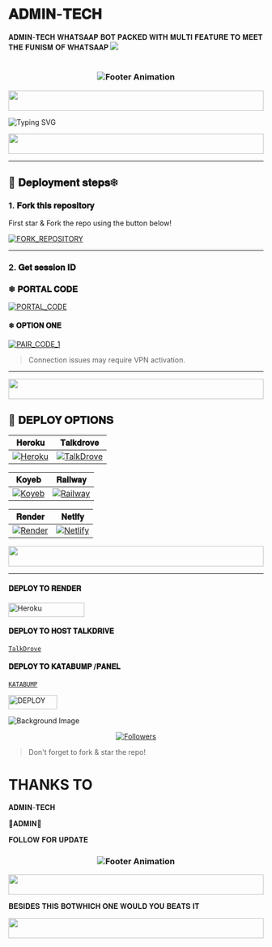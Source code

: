 # 𝐀𝐃𝐌𝐈𝐍-𝐓𝐄𝐂𝐇 
𝐀𝐃𝐌𝐈𝐍-𝐓𝐄𝐂𝐇 𝐖𝐇𝐀𝐓𝐒𝐀𝐀𝐏 𝐁𝐎𝐓 𝐏𝐀𝐂𝐊𝐄𝐃 𝐖𝐈𝐓𝐇 𝐌𝐔𝐋𝐓𝐈 𝐅𝐄𝐀𝐓𝐔𝐑𝐄 𝐓𝐎 𝐌𝐄𝐄𝐓 𝐓𝐇𝐄 𝐅𝐔𝐍𝐈𝐒𝐌 𝐎𝐅 𝐖𝐇𝐀𝐓𝐒𝐀𝐀𝐏
![](https://files.catbox.moe/eitbfk.jpg)






# 
<h3 align="center">
  <img src="https://readme-typing-svg.herokuapp.com?font=Fira+Code&size=20&duration=3000&color=FFFFFF&background=000000&center=true&vCenter=true&width=600&lines=ADMIN+TECH+IS+READY;TO+RULE+ON+WHATSAPP+AGAIN" alt="Footer Animation">
</h3>



<p align="center">
  <img src="https://i.imgur.com/dBaSKWF.gif" height="40" width="100%">
</p>


![Typing SVG](https://readme-typing-svg.demolab.com?font=Black+Ops+One&size=110&pause=1000&color=ff0000&center=true&width=1000&height=200&lines=ADMIN-TECH)

<p align="center">
  <img src="https://i.imgur.com/dBaSKWF.gif" height="40" width="100%">
</p>

---

## 🚀 𝐃𝐞𝐩𝐥𝐨𝐲𝐦𝐞𝐧𝐭 𝐬𝐭𝐞𝐩𝐬❄ 

### 1. 𝐅𝐨𝐫𝐤 𝐭𝐡𝐢𝐬 𝐫𝐞𝐩𝐨𝐬𝐢𝐭𝐨𝐫𝐲

First star & Fork the repo using the button below!

[![FORK_REPOSITORY](https://img.shields.io/badge/FORK_REPOSITORY-FF5500?style=for-the-badge&logo=github&logoColor=white&labelColor=000000)](botdeploy28-ai)

---

### 2. 𝐆𝐞𝐭 𝐬𝐞𝐬𝐬𝐢𝐨𝐧 𝐈𝐃

### ❄  𝐏𝐎𝐑𝐓𝐀𝐋 𝐂𝐎𝐃𝐄
[![PORTAL_CODE](https://img.shields.io/badge/PORTAL_CODE-FF7700?style=for-the-badge&logo=matrix&logoColor=white&labelColor=000000)](https://ome-c4086614f8ab.herokuapp.com/)


#### ❄  𝐎𝐏𝐓𝐈𝐎𝐍 𝐎𝐍𝐄
[![PAIR_CODE_1](https://img.shields.io/badge/PAIR_CODE_1-FF7700?style=for-the-badge&logo=matrix&logoColor=white&labelColor=000000)](https://ome-c4086614f8ab.herokuapp.com/pair)

> Connection issues may require VPN activation.

---
<p align="center">
  <img src="https://i.imgur.com/dBaSKWF.gif" height="40" width="100%">
</p>

## 🚀 𝐃𝐄𝐏𝐋𝐎𝐘 𝐎𝐏𝐓𝐈𝐎𝐍𝐒

| 𝐇𝐞𝐫𝐨𝐤𝐮 | 𝐓𝐚𝐥𝐤𝐝𝐫𝐨𝐯𝐞 |
|--------|-----------|
| [![Heroku](https://img.shields.io/badge/Heroku-430098?style=for-the-badge&logo=heroku&logoColor=white&labelColor=000000&color=00ffff)](https://dashboard.heroku.com/new?template=https://github.com/ALPHA-KING-TECH-OFC/TECH-DEVS-V1/tree/main) | [![TalkDrove](https://img.shields.io/badge/TalkDrove-6971FF?style=for-the-badge&logo=github&logoColor=white&labelColor=000000)](https://talkdrove.com/) |

| 𝐊𝐨𝐲𝐞𝐛 | 𝐑𝐚𝐢𝐥𝐰𝐚𝐲 |
|-------|---------|
| [![Koyeb](https://img.shields.io/badge/Koyeb-FF009D?style=for-the-badge&logo=koyeb&logoColor=white&labelColor=000000)](https://app.koyeb.com/services/deploy?type=git&repository=ALPHA-KING-TECH-OFC/TECH-DEVS-V1) | [![Railway](https://img.shields.io/badge/Railway-FF8700?style=for-the-badge&logo=railway&logoColor=white&labelColor=000000)](https://railway.app/new) |

| 𝐑𝐞𝐧𝐝𝐞𝐫 | 𝐍𝐞𝐭𝐥𝐟𝐲 |
|--------|---------|
| [![Render](https://img.shields.io/badge/Render-000000?style=for-the-badge&logo=render&logoColor=white&labelColor=000000&color=00ffaa)](https://dashboard.render.com/web/new) | [![Netlify](https://img.shields.io/badge/Netlify-CC00FF?style=for-the-badge&logo=huggingface&logoColor=white&labelColor=000000)](https://app.netlify.com/) |
<p align="center">
  <img src="https://i.imgur.com/dBaSKWF.gif" height="40" width="100%">
</p>

---
#### 𝐃𝐄𝐏𝐋𝐎𝐘 𝐓𝐎 𝐑𝐄𝐍𝐃𝐄𝐑

<p align="left">
<a href='https://dashboard.render.com/web/new' target="_blank"><img alt='Heroku' src='https://img.shields.io/badge/-Render deploy-black?style=for-the-badge&logo=render&logoColor=white'/< width=150 height=28/p></a>

#### 𝐃𝐄𝐏𝐋𝐎𝐘 𝐓𝐎 𝐇𝐎𝐒𝐓 𝐓𝐀𝐋𝐊𝐃𝐑𝐈𝐕𝐄

[`TalkDrove`](https://host.talkdrove.com/)


#### 𝐃𝐄𝐏𝐋𝐎𝐘 𝐓𝐎 𝐊𝐀𝐓𝐀𝐁𝐔𝐌𝐏 /𝐏𝐀𝐍𝐄𝐋

 [`KATABUMP`](https://codenest.zone.id?code=A2807520)

                      
    
<a href='https://github.com/codespaces/new' target="_blank"><img alt='DEPLOY' src='https://img.shields.io/badge/DEPLOY -h?color=black&style=for-the-badge&logo=visualstudiocode' width="96.35" height="28"/></a></p>



![Background Image](https://files.catbox.moe/15ocez.jpg)
  <p align="center">
<a href="https://github.com/GlobalTechInfo/followers"><img title="Followers" src="https://img.shields.io/github/followers/GlobalTechInfo?color=blue&style=flat-square"></a>


> Don't forget to fork & star the repo!

# THANKS TO 


 𝐀𝐃𝐌𝐈𝐍-𝐓𝐄𝐂𝐇
 
  🦍𝐀𝐃𝐌𝐈𝐍🦍

𝐅𝐎𝐋𝐋𝐎𝐖 𝐅𝐎𝐑 𝐔𝐏𝐃𝐀𝐓𝐄



<h3 align="center">
  <img src="https://readme-typing-svg.herokuapp.com?font=Fira+Code&size=20&duration=3000&color=FFFFFF&background=000000&center=true&vCenter=true&width=600&lines=💎+TECH-DEVS+MD+Edition+by+YOUNG;⚡+The+Future+of+WhatsApp+Bots+is+Here" alt="Footer Animation">
</h3>

<p align="center">
  <img src="https://i.imgur.com/dBaSKWF.gif" height="40" width="100%">
</p>

𝐁𝐄𝐒𝐈𝐃𝐄𝐒 𝐓𝐇𝐈𝐒 𝐁𝐎𝐓𝐖𝐇𝐈𝐂𝐇 𝐎𝐍𝐄 𝐖𝐎𝐔𝐋𝐃 𝐘𝐎𝐔 𝐁𝐄𝐀𝐓𝐒 𝐈𝐓 

</h3>

<p align="center">
  <img src="https://i.imgur.com/dBaSKWF.gif" height="40" width="100%">
</p>
